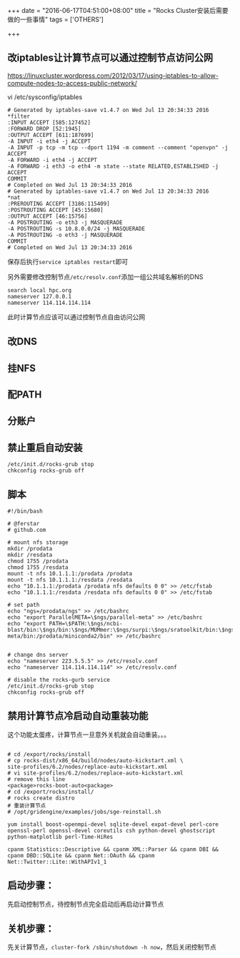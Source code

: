 +++
date = "2016-06-17T04:51:00+08:00"
title = "Rocks Cluster安装后需要做的一些事情"
tags = ['OTHERS']

+++

## 改iptables让计算节点可以通过控制节点访问公网

https://linuxcluster.wordpress.com/2012/03/17/using-iptables-to-allow-compute-nodes-to-access-public-network/

vi /etc/sysconfig/iptables 

```
# Generated by iptables-save v1.4.7 on Wed Jul 13 20:34:33 2016
*filter
:INPUT ACCEPT [585:127452]
:FORWARD DROP [52:1945]
:OUTPUT ACCEPT [611:187699]
-A INPUT -i eth4 -j ACCEPT 
-A INPUT -p tcp -m tcp --dport 1194 -m comment --comment "openvpn" -j ACCEPT 
-A FORWARD -i eth4 -j ACCEPT 
-A FORWARD -i eth3 -o eth4 -m state --state RELATED,ESTABLISHED -j ACCEPT 
COMMIT
# Completed on Wed Jul 13 20:34:33 2016
# Generated by iptables-save v1.4.7 on Wed Jul 13 20:34:33 2016
*nat
:PREROUTING ACCEPT [3186:115409]
:POSTROUTING ACCEPT [45:15680]
:OUTPUT ACCEPT [46:15756]
-A POSTROUTING -o eth3 -j MASQUERADE 
-A POSTROUTING -s 10.8.0.0/24 -j MASQUERADE 
-A POSTROUTING -o eth3 -j MASQUERADE 
COMMIT
# Completed on Wed Jul 13 20:34:33 2016
```

保存后执行`service iptables restart`即可

另外需要修改控制节点`/etc/resolv.conf`添加一组公共域名解析的DNS

```
search local hpc.org
nameserver 127.0.0.1
nameserver 114.114.114.114
```

此时计算节点应该可以通过控制节点自由访问公网

## 改DNS

## 挂NFS
## 配PATH
## 分账户
## 禁止重启自动安装
```
/etc/init.d/rocks-grub stop
chkconfig rocks-grub off
```
## 脚本
```
#!/bin/bash

# @ferstar 
# github.com

# mount nfs storage
mkdir /prodata
mkdir /resdata
chmod 1755 /prodata
chmod 1755 /resdata
mount -t nfs 10.1.1.1:/prodata /prodata
mount -t nfs 10.1.1.1:/resdata /resdata
echo "10.1.1.1:/prodata /prodata nfs defaults 0 0" >> /etc/fstab
echo "10.1.1.1:/resdata /resdata nfs defaults 0 0" >> /etc/fstab

# set path
echo "ngs=/prodata/ngs" >> /etc/bashrc
echo "export ParallelMETA=\$ngs/parallel-meta" >> /etc/bashrc
echo "export PATH=\$PATH:\$ngs/ncbi-blast/bin:\$ngs/bin:\$ngs/MUMmer:\$ngs/surpi:\$ngs/sratoolkit/bin:\$ngs/parallel-meta/bin:/prodata/miniconda2/bin" >> /etc/bashrc


# change dns server
echo "nameserver 223.5.5.5" >> /etc/resolv.conf
echo "nameserver 114.114.114.114" >> /etc/resolv.conf

# disable the rocks-gurb service
/etc/init.d/rocks-grub stop
chkconfig rocks-grub off
```
## 禁用计算节点冷启动自动重装功能

这个功能太蛋疼，计算节点一旦意外关机就会自动重装。。。

```

# cd /export/rocks/install
# cp rocks-dist/x86_64/build/nodes/auto-kickstart.xml \
site-profiles/6.2/nodes/replace-auto-kickstart.xml
# vi site-profiles/6.2/nodes/replace-auto-kickstart.xml
# remove this line
<package>rocks-boot-auto<package>
# cd /export/rocks/install/
# rocks create distro
# 重装计算节点
# /opt/gridengine/examples/jobs/sge-reinstall.sh
```

```
yum install boost-openmpi-devel sqlite-devel expat-devel perl-core openssl-perl openssl-devel coreutils csh python-devel ghostscript python-matplotlib perl-Time-HiRes

cpanm Statistics::Descriptive && cpanm XML::Parser && cpanm DBI && cpanm DBD::SQLite && cpanm Net::OAuth && cpanm Net::Twitter::Lite::WithAPIv1_1
```

## 启动步骤：

先启动控制节点，待控制节点完全启动后再启动计算节点

## 关机步骤：

先关计算节点，`cluster-fork /sbin/shutdown -h now`，然后关闭控制节点